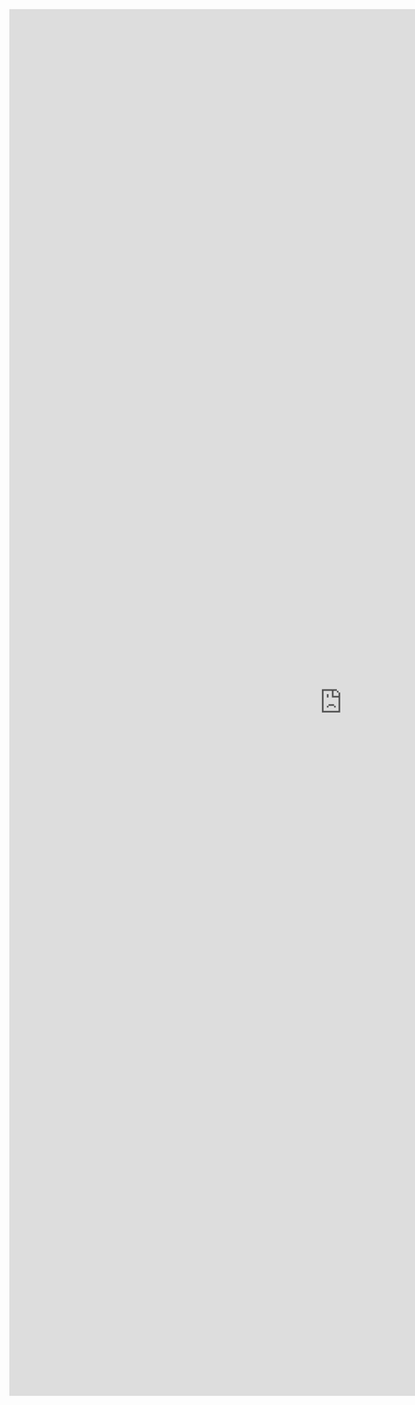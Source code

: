 <iframe allowtransparency="true" frameborder="0" scrolling="yes" src="http://udsfoundation.webs.com/mobi" style="border: none; height: 2500px; width: 1200px;"> </iframe>
